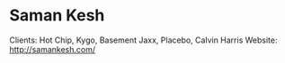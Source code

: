 # Saman Kesh

Clients: Hot Chip, Kygo, Basement Jaxx, Placebo, Calvin Harris
Website: http://samankesh.com/